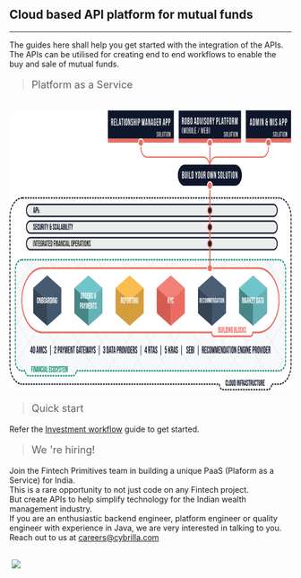 <!--<h1>Fintech Primitives</h1>-->

## Cloud based API platform for mutual funds
------------------------------

<!--<h4>The guides available here shall help your technical team to understand the integration of the APIs.</h4>
<h4>The APIs can be utilised for creating investors, KYC, handling different types of orders; as well as getting reporting on transactions.</h4>-->


The guides here shall help you get started with the integration of the APIs.<br>
The APIs can be utilised for creating end to end workflows to enable the buy and sale of mutual funds.

><p style="font-size:18px">Platform as a Service</p>

<br><img src="/fp_diagram_updated.png" height="500px" width="900px" alt="Fintech Primitives PaaS">

><p style="font-size:18px">Quick start</p>

Refer the [Investment workflow](/pages/quickstart) guide to get started.

><p style="font-size:18px">We 're hiring!</p>

Join the Fintech Primitives team in building a unique PaaS (Plaform as a Service) for India.<br>
This is a rare opportunity to not just code on any Fintech project.<br>
But create APIs to help simplify technology for the Indian wealth management industry.<br> 
If you are an enthusiastic backend engineer, platform engineer or quality engineer with experience in Java, we are very interested in talking to you.<br>
Reach out to us at [careers@cybrilla.com](mailto:careers@cybrilla.com)

<br>
<img height="19px" style="margin-left: 4px;" src="https://img.shields.io/badge/v1.1-Updated on 16/08/2019-42b983.svg"/>